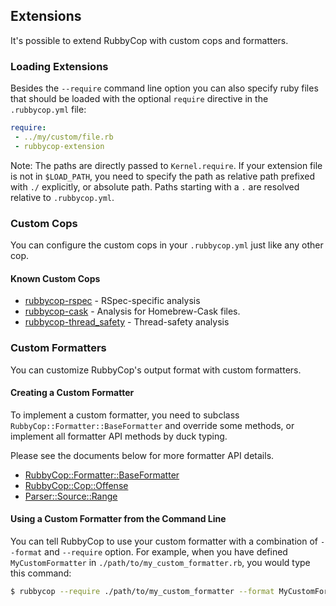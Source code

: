 ## Extensions

It's possible to extend RubbyCop with custom cops and formatters.

### Loading Extensions

Besides the `--require` command line option you can also specify ruby
files that should be loaded with the optional `require` directive in the
`.rubbycop.yml` file:

```yaml
require:
 - ../my/custom/file.rb
 - rubbycop-extension
```

Note: The paths are directly passed to `Kernel.require`.  If your
extension file is not in `$LOAD_PATH`, you need to specify the path as
relative path prefixed with `./` explicitly, or absolute path. Paths
starting with a `.` are resolved relative to `.rubbycop.yml`.

### Custom Cops

You can configure the custom cops in your `.rubbycop.yml` just like any
other cop.

#### Known Custom Cops

* [rubbycop-rspec](https://github.com/nevir/rubbycop-rspec) -
  RSpec-specific analysis
* [rubbycop-cask](https://github.com/caskroom/rubbycop-cask) - Analysis
  for Homebrew-Cask files.
* [rubbycop-thread_safety](https://github.com/covermymeds/rubbycop-thread_safety) -
  Thread-safety analysis

### Custom Formatters

You can customize RubbyCop's output format with custom formatters.

#### Creating a Custom Formatter

To implement a custom formatter, you need to subclass
`RubbyCop::Formatter::BaseFormatter` and override some methods,
or implement all formatter API methods by duck typing.

Please see the documents below for more formatter API details.

* [RubbyCop::Formatter::BaseFormatter](http://www.rubydoc.info/gems/rubbycop/RubbyCop/Formatter/BaseFormatter)
* [RubbyCop::Cop::Offense](http://www.rubydoc.info/gems/rubbycop/RubbyCop/Cop/Offense)
* [Parser::Source::Range](http://www.rubydoc.info/github/whitequark/parser/Parser/Source/Range)

#### Using a Custom Formatter from the Command Line

You can tell RubbyCop to use your custom formatter with a combination of
`--format` and `--require` option.
For example, when you have defined `MyCustomFormatter` in
`./path/to/my_custom_formatter.rb`, you would type this command:

```sh
$ rubbycop --require ./path/to/my_custom_formatter --format MyCustomFormatter
```
